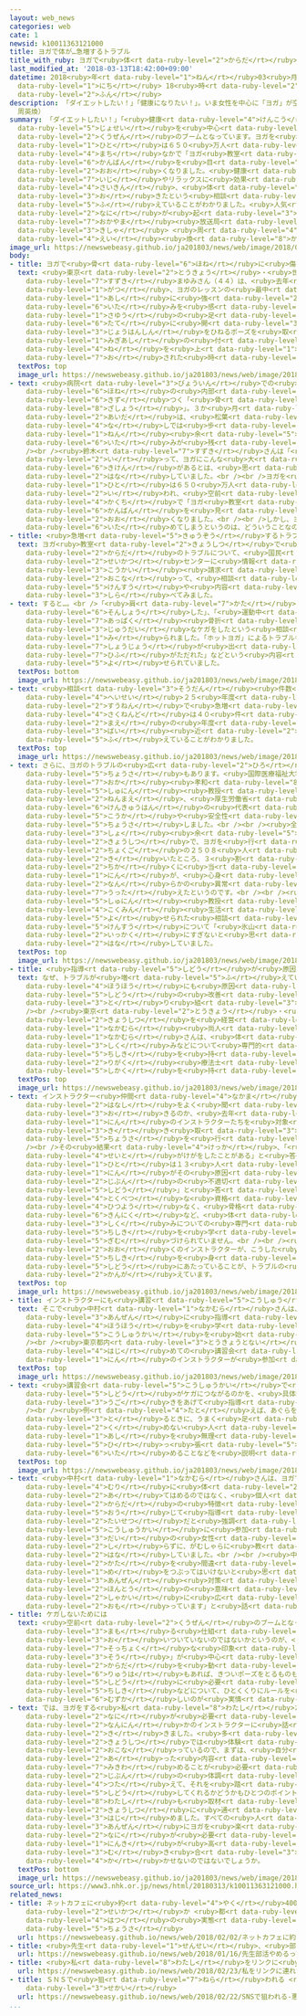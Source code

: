 ```yaml
---
layout: web_news
categories: web
cate: 1
newsid: k10011363121000
title: ヨガで体が…急増するトラブル
title_with_ruby: ヨガで<ruby>体<rt data-ruby-level="2">からだ</rt></ruby>が…<ruby>急増<rt data-ruby-level="5">きゅうぞう</rt></ruby>するトラブル
last_modified_at: '2018-03-13T18:42:00+09:00'
datetime: 2018<ruby>年<rt data-ruby-level="1">ねん</rt></ruby>03<ruby>月<rt data-ruby-level="1">がつ</rt></ruby>13<ruby>日<rt
  data-ruby-level="1">にち</rt></ruby> 18<ruby>時<rt data-ruby-level="2">じ</rt></ruby>42<ruby>分<rt
  data-ruby-level="2">ふん</rt></ruby>
description: 「ダイエットしたい！」「健康になりたい！」。いま女性を中心に「ヨガ」が空前のブームとなっています。ヨガを楽しむ人は６５０万人ともいわれ、街なかで「ヨガ教室」の看板を目にすることも多くなりました。健康維持やリラックスに効果があるとされるヨガ。ところが、最近、体にトラブルが起きたという相談が増えていることがわかりました。人気のヨガに何が起きているのでしょうか？（岡山放送局記者
  周英煥）
summary: 「ダイエットしたい！」「<ruby>健康<rt data-ruby-level="4">けんこう</rt></ruby>になりたい！」。いま<ruby>女性<rt
  data-ruby-level="5">じょせい</rt></ruby>を<ruby>中心<rt data-ruby-level="2">ちゅうしん</rt></ruby>に「ヨガ」が<ruby>空前<rt
  data-ruby-level="2">くうぜん</rt></ruby>のブームとなっています。ヨガを<ruby>楽<rt data-ruby-level="2">たの</rt></ruby>しむ<ruby>人<rt
  data-ruby-level="1">ひと</rt></ruby>は６５０<ruby>万人<rt data-ruby-level="2">まんにん</rt></ruby>ともいわれ、<ruby>街<rt
  data-ruby-level="4">まち</rt></ruby>なかで「ヨガ<ruby>教室<rt data-ruby-level="2">きょうしつ</rt></ruby>」の<ruby>看板<rt
  data-ruby-level="6">かんばん</rt></ruby>を<ruby>目<rt data-ruby-level="1">め</rt></ruby>にすることも<ruby>多<rt
  data-ruby-level="2">おお</rt></ruby>くなりました。<ruby>健康<rt data-ruby-level="4">けんこう</rt></ruby><ruby>維持<rt
  data-ruby-level="7">いじ</rt></ruby>やリラックスに<ruby>効果<rt data-ruby-level="5">こうか</rt></ruby>があるとされるヨガ。ところが、<ruby>最近<rt
  data-ruby-level="4">さいきん</rt></ruby>、<ruby>体<rt data-ruby-level="2">からだ</rt></ruby>にトラブルが<ruby>起<rt
  data-ruby-level="3">お</rt></ruby>きたという<ruby>相談<rt data-ruby-level="3">そうだん</rt></ruby>が<ruby>増<rt
  data-ruby-level="5">ふ</rt></ruby>えていることがわかりました。<ruby>人気<rt data-ruby-level="1">にんき</rt></ruby>のヨガに<ruby>何<rt
  data-ruby-level="2">なに</rt></ruby>が<ruby>起<rt data-ruby-level="3">お</rt></ruby>きているのでしょうか？（<ruby>岡山<rt
  data-ruby-level="7">おかやま</rt></ruby><ruby>放送局<rt data-ruby-level="3">ほうそうきょく</rt></ruby><ruby>記者<rt
  data-ruby-level="3">きしゃ</rt></ruby> <ruby>周<rt data-ruby-level="4">しゅう</rt></ruby><ruby>英<rt
  data-ruby-level="4">えい</rt></ruby><ruby>煥<rt data-ruby-level="8">かん</rt></ruby>）
image_url: https://newswebeasy.github.io/ja201803/news/web/image/2018/03/13/K10011363121_1803131826_1803131840_01_02.jpg
body:
- title: ヨガで<ruby>骨<rt data-ruby-level="6">ほね</rt></ruby>に<ruby>傷<rt data-ruby-level="6">きず</rt></ruby>！？
  text: <ruby>東京<rt data-ruby-level="2">とうきょう</rt></ruby>・<ruby>世田谷区<rt data-ruby-level="8">せたがやく</rt></ruby>の<ruby>鈴木<rt
    data-ruby-level="7">すずき</rt></ruby>まゆみさん（４４）は、<ruby>去年<rt data-ruby-level="3">きょねん</rt></ruby>２<ruby>月<rt
    data-ruby-level="1">がつ</rt></ruby>、ヨガのレッスンの<ruby>最中<rt data-ruby-level="4">さいちゅう</rt></ruby>、<ruby>足<rt
    data-ruby-level="1">あし</rt></ruby>に<ruby>強<rt data-ruby-level="2">つよ</rt></ruby>い<ruby>痛<rt
    data-ruby-level="6">いた</rt></ruby>みを<ruby>感<rt data-ruby-level="3">かん</rt></ruby>じました。<ruby>左右<rt
    data-ruby-level="1">さゆう</rt></ruby>の<ruby>足<rt data-ruby-level="1">あし</rt></ruby>を<ruby>縦<rt
    data-ruby-level="6">たて</rt></ruby>に<ruby>開<rt data-ruby-level="3">ひら</rt></ruby>き、<ruby>上半身<rt
    data-ruby-level="3">じょうはんしん</rt></ruby>をひねるポーズを<ruby>取<rt data-ruby-level="3">と</rt></ruby>っていたところ、インストラクターに<ruby>右足<rt
    data-ruby-level="1">みぎあし</rt></ruby>の<ruby>付<rt data-ruby-level="4">つ</rt></ruby>け<ruby>根<rt
    data-ruby-level="4">ね</rt></ruby>を<ruby>上<rt data-ruby-level="1">うえ</rt></ruby>から<ruby>押<rt
    data-ruby-level="7">お</rt></ruby>された<ruby>時<rt data-ruby-level="2">とき</rt></ruby>でした。
  textPos: top
  image_url: https://newswebeasy.github.io/ja201803/news/web/image/2018/03/13/K10011363121_1803131622_1803131651_01_03.jpg
- text: <ruby>病院<rt data-ruby-level="3">びょういん</rt></ruby>での<ruby>診断<rt data-ruby-level="7">しんだん</rt></ruby>は、<ruby>骨<rt
    data-ruby-level="6">ほね</rt></ruby>の<ruby>内部<rt data-ruby-level="3">ないぶ</rt></ruby>が<ruby>傷<rt
    data-ruby-level="6">きず</rt></ruby>つく「<ruby>骨<rt data-ruby-level="6">ほね</rt></ruby><ruby>挫傷<rt
    data-ruby-level="8">ざしょう</rt></ruby>」。３か<ruby>月<rt data-ruby-level="1">げつ</rt></ruby>ほどの<ruby>間<rt
    data-ruby-level="2">あいだ</rt></ruby>は、<ruby>松葉<rt data-ruby-level="4">まつば</rt></ruby>づえ<ruby>無<rt
    data-ruby-level="4">な</rt></ruby>しでは<ruby>歩<rt data-ruby-level="2">ある</rt></ruby>くことができず、１<ruby>年<rt
    data-ruby-level="1">ねん</rt></ruby><ruby>余<rt data-ruby-level="5">あま</rt></ruby>りがたったいまも、<ruby>痛<rt
    data-ruby-level="6">いた</rt></ruby>みが<ruby>残<rt data-ruby-level="4">のこ</rt></ruby>っています。<br
    /><br /><ruby>鈴木<rt data-ruby-level="7">すずき</rt></ruby>さんは「<ruby>正直<rt data-ruby-level="2">しょうじき</rt></ruby><ruby>言<rt
    data-ruby-level="2">い</rt></ruby>って、ヨガにこんな<ruby>大<rt data-ruby-level="1">おお</rt></ruby>きなけがをしてしまう<ruby>危険<rt
    data-ruby-level="6">きけん</rt></ruby>があるとは、<ruby>思<rt data-ruby-level="2">おも</rt></ruby>っていませんでした」と<ruby>話<rt
    data-ruby-level="2">はな</rt></ruby>していました。<br /><br />ヨガを<ruby>楽<rt data-ruby-level="2">たの</rt></ruby>しむ<ruby>人<rt
    data-ruby-level="1">ひと</rt></ruby>は６５０<ruby>万人<rt data-ruby-level="2">まんにん</rt></ruby>とも<ruby>言<rt
    data-ruby-level="2">い</rt></ruby>われ、<ruby>空前<rt data-ruby-level="2">くうぜん</rt></ruby>のブームとなっています。<ruby>各地<rt
    data-ruby-level="4">かくち</rt></ruby>で「ヨガ<ruby>教室<rt data-ruby-level="2">きょうしつ</rt></ruby>」の<ruby>看板<rt
    data-ruby-level="6">かんばん</rt></ruby>を<ruby>見<rt data-ruby-level="1">み</rt></ruby>かけることも<ruby>多<rt
    data-ruby-level="2">おお</rt></ruby>くなりました。<br /><br />しかし、ヨガで<ruby>体<rt data-ruby-level="2">からだ</rt></ruby>を<ruby>痛<rt
    data-ruby-level="6">いた</rt></ruby>めてしまうというのは、どういうことなのでしょうか。
- title: <ruby>急増<rt data-ruby-level="5">きゅうぞう</rt></ruby>するトラブルの<ruby>訴<rt data-ruby-level="7">うった</rt></ruby>え
  text: ヨガ<ruby>教室<rt data-ruby-level="2">きょうしつ</rt></ruby>で<ruby>起<rt data-ruby-level="3">お</rt></ruby>きた<ruby>体<rt
    data-ruby-level="2">からだ</rt></ruby>のトラブルについて、<ruby>国民<rt data-ruby-level="4">こくみん</rt></ruby><ruby>生活<rt
    data-ruby-level="2">せいかつ</rt></ruby>センターに<ruby>情報<rt data-ruby-level="5">じょうほう</rt></ruby><ruby>公開<rt
    data-ruby-level="3">こうかい</rt></ruby><ruby>請求<rt data-ruby-level="7">せいきゅう</rt></ruby>を<ruby>行<rt
    data-ruby-level="2">おこな</rt></ruby>って、<ruby>相談<rt data-ruby-level="3">そうだん</rt></ruby>の<ruby>件数<rt
    data-ruby-level="5">けんすう</rt></ruby>や<ruby>内容<rt data-ruby-level="5">ないよう</rt></ruby>を<ruby>調<rt
    data-ruby-level="3">しら</rt></ruby>べてみました。
- text: すると…。<br />「<ruby>肩<rt data-ruby-level="7">かた</rt></ruby>のけん<ruby>板<rt data-ruby-level="3">いた</rt></ruby>を<ruby>損傷<rt
    data-ruby-level="6">そんしょう</rt></ruby>した」、「<ruby>運動中<rt data-ruby-level="3">うんどうちゅう</rt></ruby>に<ruby>圧迫<rt
    data-ruby-level="7">あっぱく</rt></ruby><ruby>骨折<rt data-ruby-level="6">こっせつ</rt></ruby>した」など、<ruby>重大<rt
    data-ruby-level="3">じゅうだい</rt></ruby>なケガをしたという<ruby>相談<rt data-ruby-level="3">そうだん</rt></ruby>も<ruby>見<rt
    data-ruby-level="1">み</rt></ruby>られました。「ホットヨガ」によるトラブルも<ruby>目立<rt data-ruby-level="1">めだ</rt></ruby>ちました。「アレルギー<ruby>症状<rt
    data-ruby-level="7">しょうじょう</rt></ruby>が<ruby>出<rt data-ruby-level="1">で</rt></ruby>た」、「じんましんになった」、「<ruby>皮膚<rt
    data-ruby-level="7">ひふ</rt></ruby>がただれた」などという<ruby>内容<rt data-ruby-level="5">ないよう</rt></ruby>が<ruby>寄<rt
    data-ruby-level="5">よ</rt></ruby>せられていました。
  textPos: bottom
  image_url: https://newswebeasy.github.io/ja201803/news/web/image/2018/03/13/K10011363121_1803131721_1803131736_01_04.jpg
- text: <ruby>相談<rt data-ruby-level="3">そうだん</rt></ruby><ruby>件数<rt data-ruby-level="5">けんすう</rt></ruby>は、<ruby>平成<rt
    data-ruby-level="4">へいせい</rt></ruby>２５<ruby>年度<rt data-ruby-level="3">ねんど</rt></ruby>までは、ゼロ、または１ケタでしたが、ここ<ruby>数年<rt
    data-ruby-level="2">すうねん</rt></ruby>で<ruby>急増<rt data-ruby-level="5">きゅうぞう</rt></ruby>。<ruby>昨年度<rt
    data-ruby-level="4">さくねんど</rt></ruby>は４０<ruby>件<rt data-ruby-level="5">けん</rt></ruby>にのぼり<ruby>前<rt
    data-ruby-level="2">まえ</rt></ruby>の<ruby>年度<rt data-ruby-level="3">ねんど</rt></ruby>の２<ruby>倍<rt
    data-ruby-level="3">ばい</rt></ruby><ruby>近<rt data-ruby-level="2">ちか</rt></ruby>くに<ruby>増<rt
    data-ruby-level="5">ふ</rt></ruby>えていることがわかりました。
  textPos: top
  image_url: https://newswebeasy.github.io/ja201803/news/web/image/2018/03/13/K10011363121_1803131624_1803131651_01_05.jpg
- text: さらに、ヨガのトラブルの<ruby>広<rt data-ruby-level="2">ひろ</rt></ruby>がりがうかがえる<ruby>調査<rt
    data-ruby-level="5">ちょうさ</rt></ruby>もあります。<ruby>国際医療福祉大学<rt data-ruby-level="7">こくさいいりょうふくしだいがく</rt></ruby>の<ruby>岡<rt
    data-ruby-level="7">おか</rt></ruby><ruby>孝和<rt data-ruby-level="8">たかかず</rt></ruby><ruby>主任<rt
    data-ruby-level="5">しゅにん</rt></ruby><ruby>教授<rt data-ruby-level="5">きょうじゅ</rt></ruby>は、５<ruby>年前<rt
    data-ruby-level="2">ねんまえ</rt></ruby>、<ruby>厚生労働省<rt data-ruby-level="7">こうせいろうどうしょう</rt></ruby>の<ruby>研究班<rt
    data-ruby-level="6">けんきゅうはん</rt></ruby>の<ruby>代表<rt data-ruby-level="3">だいひょう</rt></ruby>としてヨガの<ruby>効果<rt
    data-ruby-level="5">こうか</rt></ruby>や<ruby>安全性<rt data-ruby-level="5">あんぜんせい</rt></ruby>を<ruby>調査<rt
    data-ruby-level="5">ちょうさ</rt></ruby>しました。<br /><br /><ruby>全国<rt data-ruby-level="3">ぜんこく</rt></ruby>２００か<ruby>所<rt
    data-ruby-level="3">しょ</rt></ruby><ruby>余<rt data-ruby-level="5">あま</rt></ruby>りの<ruby>教室<rt
    data-ruby-level="2">きょうしつ</rt></ruby>で、ヨガを<ruby>行<rt data-ruby-level="2">い</rt></ruby>った<ruby>直後<rt
    data-ruby-level="2">ちょくご</rt></ruby>の２５０８<ruby>人<rt data-ruby-level="1">にん</rt></ruby>に<ruby>聞<rt
    data-ruby-level="2">き</rt></ruby>いたところ、３<ruby>割<rt data-ruby-level="6">わり</rt></ruby><ruby>近<rt
    data-ruby-level="2">ちか</rt></ruby>くに<ruby>当<rt data-ruby-level="2">あ</rt></ruby>たる６８７<ruby>人<rt
    data-ruby-level="1">にん</rt></ruby>が、<ruby>心身<rt data-ruby-level="3">しんしん</rt></ruby>に<ruby>何<rt
    data-ruby-level="2">なん</rt></ruby>らかの<ruby>異常<rt data-ruby-level="6">いじょう</rt></ruby>を<ruby>訴<rt
    data-ruby-level="7">うった</rt></ruby>えたというのです。<br /><br /><ruby>岡<rt data-ruby-level="7">おか</rt></ruby><ruby>主任<rt
    data-ruby-level="5">しゅにん</rt></ruby><ruby>教授<rt data-ruby-level="5">きょうじゅ</rt></ruby>は<ruby>国民<rt
    data-ruby-level="4">こくみん</rt></ruby><ruby>生活<rt data-ruby-level="2">せいかつ</rt></ruby>センターに<ruby>寄<rt
    data-ruby-level="5">よ</rt></ruby>せられた<ruby>相談<rt data-ruby-level="3">そうだん</rt></ruby><ruby>件数<rt
    data-ruby-level="5">けんすう</rt></ruby>について「<ruby>氷山<rt data-ruby-level="3">ひょうざん</rt></ruby>の<ruby>一角<rt
    data-ruby-level="2">いっかく</rt></ruby>にすぎないと<ruby>思<rt data-ruby-level="2">おも</rt></ruby>います」と<ruby>話<rt
    data-ruby-level="2">はな</rt></ruby>していました。
  textPos: top
  image_url: https://newswebeasy.github.io/ja201803/news/web/image/2018/03/13/K10011363121_1803131622_1803131651_01_06.jpg
- title: <ruby>指導<rt data-ruby-level="5">しどう</rt></ruby>が<ruby>原因<rt data-ruby-level="5">げんいん</rt></ruby>？
  text: なぜ、トラブルが<ruby>増<rt data-ruby-level="5">ふ</rt></ruby>えているのか。<ruby>指導<rt data-ruby-level="5">しどう</rt></ruby><ruby>方法<rt
    data-ruby-level="4">ほうほう</rt></ruby>にも<ruby>原因<rt data-ruby-level="5">げんいん</rt></ruby>があるのではないかとして、<ruby>指導<rt
    data-ruby-level="5">しどう</rt></ruby>の<ruby>改善<rt data-ruby-level="6">かいぜん</rt></ruby>に<ruby>取<rt
    data-ruby-level="3">と</rt></ruby>り<ruby>組<rt data-ruby-level="3">く</rt></ruby>むインストラクターがいます。<br
    /><br /><ruby>東京<rt data-ruby-level="2">とうきょう</rt></ruby>・<ruby>八王子市<rt data-ruby-level="2">はちおうじし</rt></ruby>でヨガ<ruby>教室<rt
    data-ruby-level="2">きょうしつ</rt></ruby>を<ruby>経営<rt data-ruby-level="5">けいえい</rt></ruby>する<ruby>中村<rt
    data-ruby-level="1">なかむら</rt></ruby><ruby>尚人<rt data-ruby-level="8">なおと</rt></ruby>さん（４０）です。<ruby>中村<rt
    data-ruby-level="1">なかむら</rt></ruby>さんは、<ruby>体<rt data-ruby-level="2">からだ</rt></ruby>の<ruby>仕組<rt
    data-ruby-level="3">しく</rt></ruby>みなどについて<ruby>専門的<rt data-ruby-level="6">せんもんてき</rt></ruby>な<ruby>知識<rt
    data-ruby-level="5">ちしき</rt></ruby>を<ruby>持<rt data-ruby-level="3">も</rt></ruby>つ<ruby>理学<rt
    data-ruby-level="2">りがく</rt></ruby><ruby>療法士<rt data-ruby-level="7">りょうほうし</rt></ruby>の<ruby>資格<rt
    data-ruby-level="5">しかく</rt></ruby>を<ruby>持<rt data-ruby-level="3">も</rt></ruby>っています。
  textPos: top
  image_url: https://newswebeasy.github.io/ja201803/news/web/image/2018/03/13/K10011363121_1803131622_1803131651_01_07.jpg
- text: インストラクター<ruby>仲間<rt data-ruby-level="4">なかま</rt></ruby>から、「<ruby>受講生<rt data-ruby-level="5">じゅこうせい</rt></ruby>がけがをした」という<ruby>話<rt
    data-ruby-level="2">はなし</rt></ruby>をよく<ruby>聞<rt data-ruby-level="2">き</rt></ruby>くようになったため、なぜ、そんなことが<ruby>起<rt
    data-ruby-level="3">お</rt></ruby>きるのか、<ruby>去年<rt data-ruby-level="3">きょねん</rt></ruby>、８９<ruby>人<rt
    data-ruby-level="1">にん</rt></ruby>のインストラクターたちを<ruby>対象<rt data-ruby-level="4">たいしょう</rt></ruby>に、<ruby>聞<rt
    data-ruby-level="3">き</rt></ruby>き<ruby>取<rt data-ruby-level="3">と</rt></ruby>り<ruby>調査<rt
    data-ruby-level="5">ちょうさ</rt></ruby>を<ruby>行<rt data-ruby-level="2">おこな</rt></ruby>いました。<br
    /><br />その<ruby>結果<rt data-ruby-level="4">けっか</rt></ruby>、「<ruby>指導中<rt data-ruby-level="5">しどうちゅう</rt></ruby>に<ruby>生徒<rt
    data-ruby-level="4">せいと</rt></ruby>がけがをしたことがある」と<ruby>答<rt data-ruby-level="2">こた</rt></ruby>えた<ruby>人<rt
    data-ruby-level="1">ひと</rt></ruby>は１３<ruby>人<rt data-ruby-level="1">にん</rt></ruby>いました。このうち４<ruby>人<rt
    data-ruby-level="1">にん</rt></ruby>がその<ruby>原因<rt data-ruby-level="5">げんいん</rt></ruby>は「<ruby>自分<rt
    data-ruby-level="2">じぶん</rt></ruby>の<ruby>不適切<rt data-ruby-level="5">ふてきせつ</rt></ruby>な<ruby>指導<rt
    data-ruby-level="5">しどう</rt></ruby>」と<ruby>答<rt data-ruby-level="2">こた</rt></ruby>えていたのです。ヨガのインストラクターになるには、<ruby>特別<rt
    data-ruby-level="4">とくべつ</rt></ruby>な<ruby>資格<rt data-ruby-level="5">しかく</rt></ruby>は<ruby>必要<rt
    data-ruby-level="4">ひつよう</rt></ruby>なく、<ruby>骨格<rt data-ruby-level="6">こっかく</rt></ruby>や<ruby>筋肉<rt
    data-ruby-level="6">きんにく</rt></ruby>など、<ruby>体<rt data-ruby-level="2">からだ</rt></ruby>の<ruby>仕組<rt
    data-ruby-level="3">しく</rt></ruby>みについての<ruby>専門<rt data-ruby-level="6">せんもん</rt></ruby><ruby>知識<rt
    data-ruby-level="5">ちしき</rt></ruby>を<ruby>学<rt data-ruby-level="1">まな</rt></ruby>ぶことは<ruby>義務<rt
    data-ruby-level="5">ぎむ</rt></ruby>づけられていません。<br /><br /><ruby>中村<rt data-ruby-level="1">なかむら</rt></ruby>さんは、<ruby>多<rt
    data-ruby-level="2">おお</rt></ruby>くのインストラクターが、こうした<ruby>体<rt data-ruby-level="2">からだ</rt></ruby>についての<ruby>知識<rt
    data-ruby-level="5">ちしき</rt></ruby>を<ruby>身<rt data-ruby-level="3">み</rt></ruby>につけないまま、<ruby>指導<rt
    data-ruby-level="5">しどう</rt></ruby>にあたっていることが、トラブルの<ruby>背景<rt data-ruby-level="6">はいけい</rt></ruby>にあるのではないかと<ruby>考<rt
    data-ruby-level="2">かんが</rt></ruby>えています。
  textPos: top
  image_url: https://newswebeasy.github.io/ja201803/news/web/image/2018/03/13/K10011363121_1803131623_1803131651_01_08.jpg
- title: インストラクターにも<ruby>講習<rt data-ruby-level="5">こうしゅう</rt></ruby>を
  text: そこで<ruby>中村<rt data-ruby-level="1">なかむら</rt></ruby>さんは、ことし１<ruby>月<rt data-ruby-level="1">がつ</rt></ruby>からインストラクターにヨガを<ruby>安全<rt
    data-ruby-level="3">あんぜん</rt></ruby>に<ruby>指導<rt data-ruby-level="5">しどう</rt></ruby>する<ruby>方法<rt
    data-ruby-level="4">ほうほう</rt></ruby>を<ruby>学<rt data-ruby-level="1">まな</rt></ruby>んでもらうための<ruby>講習会<rt
    data-ruby-level="5">こうしゅうかい</rt></ruby>を<ruby>始<rt data-ruby-level="3">はじ</rt></ruby>めました。<br
    /><br /><ruby>東京都内<rt data-ruby-level="3">とうきょうとない</rt></ruby>で<ruby>行<rt data-ruby-level="2">おこな</rt></ruby>われた<ruby>初<rt
    data-ruby-level="4">はじ</rt></ruby>めての<ruby>講習会<rt data-ruby-level="5">こうしゅうかい</rt></ruby>には、およそ１２０<ruby>人<rt
    data-ruby-level="1">にん</rt></ruby>のインストラクターが<ruby>参加<rt data-ruby-level="4">さんか</rt></ruby>しました。
  textPos: top
  image_url: https://newswebeasy.github.io/ja201803/news/web/image/2018/03/13/K10011363121_1803131623_1803131651_01_09.jpg
- text: <ruby>講習会<rt data-ruby-level="5">こうしゅうかい</rt></ruby>で<ruby>中村<rt data-ruby-level="1">なかむら</rt></ruby>さんは、どういう<ruby>指導<rt
    data-ruby-level="5">しどう</rt></ruby>がケガにつながるのかを、<ruby>具体的<rt data-ruby-level="4">ぐたいてき</rt></ruby>な<ruby>動<rt
    data-ruby-level="3">うご</rt></ruby>きをあげて<ruby>指導<rt data-ruby-level="5">しどう</rt></ruby>していました。<br
    /><br /><ruby>例<rt data-ruby-level="4">たと</rt></ruby>えば、あぐらをかくようなポーズを<ruby>取<rt
    data-ruby-level="3">と</rt></ruby>るときに、うまく<ruby>足<rt data-ruby-level="1">あし</rt></ruby>を<ruby>組<rt
    data-ruby-level="2">く</rt></ruby>めない<ruby>人<rt data-ruby-level="1">ひと</rt></ruby>の<ruby>足<rt
    data-ruby-level="1">あし</rt></ruby>を<ruby>無理<rt data-ruby-level="4">むり</rt></ruby>に<ruby>引<rt
    data-ruby-level="5">ひ</rt></ruby>っ<ruby>張<rt data-ruby-level="5">ぱ</rt></ruby>りあげると、ひざを<ruby>痛<rt
    data-ruby-level="6">いた</rt></ruby>めることなどを<ruby>説明<rt data-ruby-level="4">せつめい</rt></ruby>しました。
  textPos: top
  image_url: https://newswebeasy.github.io/ja201803/news/web/image/2018/03/13/K10011363121_1803131624_1803131651_01_10.jpg
- text: <ruby>中村<rt data-ruby-level="1">なかむら</rt></ruby>さんは、ヨガで<ruby>決<rt data-ruby-level="3">き</rt></ruby>められた「ポーズ」に、<ruby>無理<rt
    data-ruby-level="4">むり</rt></ruby>に<ruby>体<rt data-ruby-level="2">からだ</rt></ruby>を<ruby>当<rt
    data-ruby-level="2">あ</rt></ruby>てはめるのではなく、<ruby>個人<rt data-ruby-level="5">こじん</rt></ruby>の<ruby>体<rt
    data-ruby-level="2">からだ</rt></ruby>の<ruby>特徴<rt data-ruby-level="7">とくちょう</rt></ruby>に<ruby>応<rt
    data-ruby-level="5">おう</rt></ruby>じて<ruby>指導<rt data-ruby-level="5">しどう</rt></ruby>することが<ruby>大切<rt
    data-ruby-level="2">たいせつ</rt></ruby>だと<ruby>強調<rt data-ruby-level="3">きょうちょう</rt></ruby>していました。これからインストラクターになるため、<ruby>講習会<rt
    data-ruby-level="5">こうしゅうかい</rt></ruby>に<ruby>参加<rt data-ruby-level="4">さんか</rt></ruby>した３０<ruby>代<rt
    data-ruby-level="3">だい</rt></ruby>の<ruby>女性<rt data-ruby-level="5">じょせい</rt></ruby>は「なにも<ruby>知<rt
    data-ruby-level="2">し</rt></ruby>らずに、がむしゃらに<ruby>教<rt data-ruby-level="2">おし</rt></ruby>えてもケガにつながるだけだということがよくわかりました」と<ruby>話<rt
    data-ruby-level="2">はな</rt></ruby>していました。<br /><br /><ruby>中村<rt data-ruby-level="1">なかむら</rt></ruby>さんは「ヨガにはすばらしいことがいっぱいあります。でも、やり<ruby>方<rt
    data-ruby-level="2">かた</rt></ruby>を<ruby>間違<rt data-ruby-level="7">まちが</rt></ruby>えれば、けがをすることもあるということに<ruby>目<rt
    data-ruby-level="1">め</rt></ruby>をつぶってはいけないと<ruby>思<rt data-ruby-level="2">おも</rt></ruby>います。<ruby>安全<rt
    data-ruby-level="3">あんぜん</rt></ruby><ruby>対策<rt data-ruby-level="6">たいさく</rt></ruby>をきちんとしないと、<ruby>本当<rt
    data-ruby-level="2">ほんとう</rt></ruby>の<ruby>意味<rt data-ruby-level="3">いみ</rt></ruby>でヨガは<ruby>社会<rt
    data-ruby-level="2">しゃかい</rt></ruby>に<ruby>広<rt data-ruby-level="2">ひろ</rt></ruby>まらないと<ruby>思<rt
    data-ruby-level="2">おも</rt></ruby>っています」と<ruby>話<rt data-ruby-level="2">はな</rt></ruby>していました。
- title: ケガしないためには
  text: <ruby>空前<rt data-ruby-level="2">くうぜん</rt></ruby>のブームとなっているヨガ。<ruby>安全<rt data-ruby-level="3">あんぜん</rt></ruby>を<ruby>守<rt
    data-ruby-level="3">まも</rt></ruby>る<ruby>仕組<rt data-ruby-level="3">しく</rt></ruby>みづくりが<ruby>追<rt
    data-ruby-level="3">お</rt></ruby>いついていないのではないかというのが、<ruby>取材<rt data-ruby-level="4">しゅざい</rt></ruby>をした<ruby>率直<rt
    data-ruby-level="7">そっちょく</rt></ruby>な<ruby>印象<rt data-ruby-level="4">いんしょう</rt></ruby>です。しかしヨガには「めい<ruby>想<rt
    data-ruby-level="3">そう</rt></ruby>」が<ruby>中心<rt data-ruby-level="2">ちゅうしん</rt></ruby>でゆっくりと<ruby>体<rt
    data-ruby-level="2">からだ</rt></ruby>を<ruby>動<rt data-ruby-level="3">うご</rt></ruby>かす<ruby>流派<rt
    data-ruby-level="6">りゅうは</rt></ruby>もあれば、きついポーズをとるものもあり、やり<ruby>方<rt data-ruby-level="2">かた</rt></ruby>はさまざまなので<ruby>指導<rt
    data-ruby-level="5">しどう</rt></ruby>に<ruby>必要<rt data-ruby-level="4">ひつよう</rt></ruby>な<ruby>知識<rt
    data-ruby-level="5">ちしき</rt></ruby>などについて、ひとくくりにルールを<ruby>作<rt data-ruby-level="2">つく</rt></ruby>るというのは<ruby>難<rt
    data-ruby-level="6">むずか</rt></ruby>しいのが<ruby>実情<rt data-ruby-level="5">じつじょう</rt></ruby>です。
- text: では、ヨガをする<ruby>私<rt data-ruby-level="8">わたし</rt></ruby>たちがケガをしないためには<ruby>何<rt
    data-ruby-level="2">なに</rt></ruby>が<ruby>必要<rt data-ruby-level="4">ひつよう</rt></ruby>なのでしょうか。<ruby>何人<rt
    data-ruby-level="2">なんにん</rt></ruby>かのインストラクターに<ruby>話<rt data-ruby-level="2">はなし</rt></ruby>を<ruby>聞<rt
    data-ruby-level="2">き</rt></ruby>きました。<ruby>多<rt data-ruby-level="2">おお</rt></ruby>くのヨガ<ruby>教室<rt
    data-ruby-level="2">きょうしつ</rt></ruby>では<ruby>体験<rt data-ruby-level="4">たいけん</rt></ruby>レッスンを<ruby>行<rt
    data-ruby-level="2">おこな</rt></ruby>っているので、まずは、<ruby>自分<rt data-ruby-level="2">じぶん</rt></ruby>に<ruby>合<rt
    data-ruby-level="2">あ</rt></ruby>った<ruby>内容<rt data-ruby-level="5">ないよう</rt></ruby>かどうかを<ruby>見極<rt
    data-ruby-level="7">みきわ</rt></ruby>めることが<ruby>必要<rt data-ruby-level="4">ひつよう</rt></ruby>だということです。インストラクターに<ruby>自分<rt
    data-ruby-level="2">じぶん</rt></ruby>の<ruby>体調<rt data-ruby-level="3">たいちょう</rt></ruby>などを<ruby>伝<rt
    data-ruby-level="4">つた</rt></ruby>えて、それを<ruby>踏<rt data-ruby-level="7">ふ</rt></ruby>まえて<ruby>指導<rt
    data-ruby-level="5">しどう</rt></ruby>してくれるかどうかもひとつのポイントだそうです。<br /><br /><ruby>私<rt
    data-ruby-level="8">わたし</rt></ruby>も<ruby>取材<rt data-ruby-level="4">しゅざい</rt></ruby>をきっかけにヨガ<ruby>教室<rt
    data-ruby-level="2">きょうしつ</rt></ruby>に<ruby>通<rt data-ruby-level="3">かよ</rt></ruby>い<ruby>始<rt
    data-ruby-level="3">はじ</rt></ruby>めました。すべての<ruby>人<rt data-ruby-level="1">ひと</rt></ruby>が<ruby>安全<rt
    data-ruby-level="3">あんぜん</rt></ruby>にヨガを<ruby>楽<rt data-ruby-level="2">たの</rt></ruby>しむためには<ruby>何<rt
    data-ruby-level="2">なに</rt></ruby>が<ruby>必要<rt data-ruby-level="4">ひつよう</rt></ruby>なのか。ヨガ<ruby>人気<rt
    data-ruby-level="1">にんき</rt></ruby>が<ruby>高<rt data-ruby-level="2">たか</rt></ruby>まるいまだからこそ、リスクにもきちんと<ruby>向<rt
    data-ruby-level="3">む</rt></ruby>き<ruby>合<rt data-ruby-level="3">あ</rt></ruby>うことが<ruby>欠<rt
    data-ruby-level="4">か</rt></ruby>かせないのではないでしょうか。
  textPos: bottom
  image_url: https://newswebeasy.github.io/ja201803/news/web/image/2018/03/13/K10011363121_1803131623_1803131651_01_02.jpg
source_url: https://www3.nhk.or.jp/news/html/20180313/k10011363121000.html
related_news:
- title: ネットカフェに<ruby>約<rt data-ruby-level="4">やく</rt></ruby>4000<ruby>人<rt data-ruby-level="1">にん</rt></ruby><ruby>生活<rt
    data-ruby-level="2">せいかつ</rt></ruby>か <ruby>都<rt data-ruby-level="3">と</rt></ruby>が<ruby>初<rt
    data-ruby-level="4">はつ</rt></ruby>の<ruby>実態<rt data-ruby-level="5">じったい</rt></ruby><ruby>調査<rt
    data-ruby-level="5">ちょうさ</rt></ruby>
  url: https://newswebeasy.github.io/news/web/2018/02/02/ネットカフェに約4000人生活か-都が初の実態調査
- title: <ruby>先生<rt data-ruby-level="1">せんせい</rt></ruby>、<ruby>部活<rt data-ruby-level="3">ぶかつ</rt></ruby>やめるってよ
  url: https://newswebeasy.github.io/news/web/2018/01/16/先生部活やめるってよ
- title: <ruby>私<rt data-ruby-level="8">わたし</rt></ruby>をリンクに<ruby>連<rt data-ruby-level="4">つ</rt></ruby>れてって
  url: https://newswebeasy.github.io/news/web/2018/02/23/私をリンクに連れてって
- title: ＳＮＳで<ruby>狙<rt data-ruby-level="7">ねら</rt></ruby>われる <ruby>悪質<rt data-ruby-level="5">あくしつ</rt></ruby>ネットビジネスの<ruby>世界<rt
    data-ruby-level="3">せかい</rt></ruby>
  url: https://newswebeasy.github.io/news/web/2018/02/22/SNSで狙われる-悪質ネットビジネスの世界
...
```


